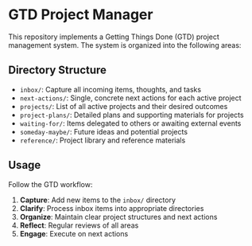 # GTD Project Manager

This repository implements a Getting Things Done (GTD) project management system. The system is organized into the following areas:

## Directory Structure

- `inbox/`: Capture all incoming items, thoughts, and tasks
- `next-actions/`: Single, concrete next actions for each active project
- `projects/`: List of all active projects and their desired outcomes
- `project-plans/`: Detailed plans and supporting materials for projects
- `waiting-for/`: Items delegated to others or awaiting external events
- `someday-maybe/`: Future ideas and potential projects
- `reference/`: Project library and reference materials

## Usage

Follow the GTD workflow:
1. **Capture**: Add new items to the `inbox/` directory
2. **Clarify**: Process inbox items into appropriate directories
3. **Organize**: Maintain clear project structures and next actions
4. **Reflect**: Regular reviews of all areas
5. **Engage**: Execute on next actions